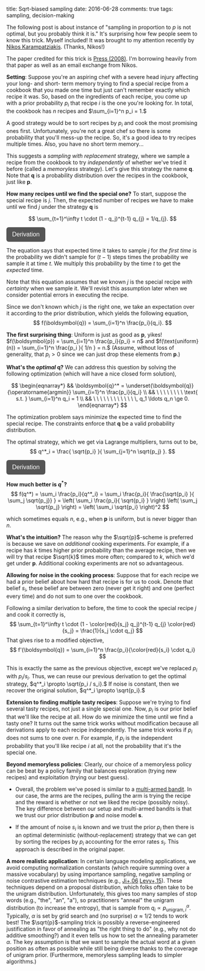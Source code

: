title: Sqrt-biased sampling
date: 2016-06-28
comments: true
tags: sampling, decision-making

The following post is about instance of "sampling in proportion to $p$ is not
optimal, but you probably think it is." It's surprising how few people seem to
know this trick. Myself included! It was brought to my attention recently by
[Nikos Karampatziakis](http://lowrank.net/nikos/). (Thanks, Nikos!)

The paper credited for this trick is
[Press (2008)](http://www.pnas.org/content/106/6/1716.full.pdf). I'm borrowing
heavily from that paper as well as an email exchange from Nikos.

**Setting**: Suppose you're an aspiring chef with a severe head injury affecting
  your long- and short- term memory trying to find a special recipe from a
  cookbook that you made one time but just can't remember exactly which recipe
  it was. So, based on the ingredients of each recipe, you come up with a prior
  probability $p_i$ that recipe $i$ is the one you're looking for. In total, the
  cookbook has $n$ recipes and $\sum_{i=1}^n p_i = 1.$

A good strategy would be to sort recipes by $p_i$ and cook the most promising
ones first. Unfortunately, you're not a great chef so there is some probability
that you'll mess-up the recipe. So, it's a good idea to try recipes multiple
times. Also, you have no short term memory...

This suggests a *sampling with replacement* strategy, where we sample a recipe
from the cookbook to try *independently* of whether we've tried it before
(called a *memoryless* strategy). Let's give this strategy the name
$\boldsymbol{q}.$ Note that $\boldsymbol{q}$ is a probability distribution over
the recipes in the cookbook, just like $\boldsymbol{p}.$

**How many recipes until we find the special one?** To start, suppose the
special recipe is $j.$ Then, the expected number of recipes we have to make
until we find $j$ under the strategy $\boldsymbol{q}$ is

$$
\sum_{t=1}^\infty t \cdot (1 - q_j)^{t-1} q_{j} = 1/q_{j}.
$$

<style>
.toggle-button {
    background-color: #555555;
    border: none;
    color: white;
    padding: 10px 15px;
    border-radius: 6px;
    text-align: center;
    text-decoration: none;
    display: inline-block;
    font-size: 16px;
    cursor: pointer;
}
.derivation {
  background-color: #f2f2f2;
  border: thin solid #ddd;
  padding: 10px;
  margin-bottom: 10px;
}
</style>

<script>
// workaround for when markdown/mathjax gets confused by the
// javascript dollar function.
function toggle(x) { $(x).toggle(); }
</script>

<button onclick="toggle('#derivation')" class="toggle-button">Derivation</button>
<div id="derivation" style="display:none;" class="derivation">
**Derivation**:

We start with
$$
\sum_{t=1}^\infty t \cdot (1 - q_j)^{t-1} q_{j},
$$

Let $a = (1-q_j)$, to clean up notation.
$$
= q_{j} \sum_{t=1}^\infty t \cdot a^{t-1}
$$

Use the identity $\nabla_a [ a^t ] = t \cdot a^{t-1}$,
$$
= q_{j} \sum_{t=1}^\infty \nabla_a[ a^{t} ].
$$

Fish the gradient out of the sum and tweak summation index,
$$
= q_{j} \nabla_a\left[ \sum_{t=1}^\infty a^{t} \right]
= q_{j} \nabla_a\left[ -1 + \sum_{t=0}^\infty a^{t}\right]
$$

Plugin in the solution to the geometric series,
$$
= q_{j} \nabla_a\left[ -1 + \frac{1}{1-a} \right].
$$

Take derivative, expand $a$ and simplify,
$$
= q_{j} \frac{1}{(1-a)^2}
= \frac{1}{q_j}
$$

</div>


The equation says that expected time it takes to sample $j$ for *the first time*
is the probability we didn't sample for $(t-1)$ steps times the probability we
sample it at time $t.$ We multiply this probability by the time $t$ to get the
*expected* time.

Note that this equation assumes that we known $j$ is the special recipe *with
certainty* when we sample it. We'll revisit this assumption later when we
consider potential errors in executing the recipe.

Since we don't known which $j$ is the right one, we take an expectation over it
according to the prior distribution, which yields the following equation,
$$
f(\boldsymbol{q}) = \sum_{i=1}^n \frac{p_i}{q_i}.
$$

**The first surprising thing**: Uniform is just as good as $\boldsymbol{p}$,
  yikes! $f(\boldsymbol{p}) = \sum_{i=1}^n \frac{p_i}{p_i} = n$ and
  $f(\text{uniform}(n)) = \sum_{i=1}^n \frac{p_i }{ 1/n } = n.$ (Assume, without
  loss of generality, that $p_i > 0$ since we can just drop these elements from
  $\boldsymbol{p}.$)


**What's the *optimal* $\boldsymbol{q}$?** We can address this question by
solving the following optimization (which will have a nice closed form
solution),

$$
\begin{eqnarray*}
&& \boldsymbol{q}^* = \underset{\boldsymbol{q}}{\operatorname{argmin}} \sum_{i=1}^n \frac{p_i}{q_i} \\
&& \ \ \ \ \ \ \ \ \text{ s.t. } \sum_{i=1}^n q_i = 1 \\
&& \ \ \ \ \ \ \ \ \ \ \ \ \, q_1 \ldots q_n \ge 0.
\end{eqnarray*}
$$

The optimization problem says minimize the expected time to find the special
recipe. The constraints enforce that $\boldsymbol{q}$ be a valid probability
distribution.

The optimal strategy, which we get via Lagrange multipliers, turns out to be,
$$
q^*_i = \frac{ \sqrt{p_i} }{ \sum_{j=1}^n \sqrt{p_j} }.
$$


<button onclick="toggle('#Lagrange')" class="toggle-button">Derivation</button>
<div id="Lagrange" style="display:none;" class="derivation">
To solve this constrained optimization problem, we form the
Lagrangian,

$$\mathcal{L}(\boldsymbol{q}, \lambda) = \sum_{i=1}^n \frac{p_i}{q_i} - \lambda\cdot \left(1 - \sum_{i=1}^n q_i\right),$$

and solve for $\boldsymbol{q}$ and multiplier $\lambda$ such that partial
derivatives are all equal to zero. This gives us the following system of
nonlinear equations,

$$
\begin{eqnarray*}
&& \lambda - \frac{p_i}{q_i^2} = 0 \ \ \ \text{for } 1 \le i \le n \\
&& \lambda \cdot \left(1 - \sum_{i=1}^n q_i \right) = 0.
\end{eqnarray*}
$$

We see that $q_i = \pm \sqrt{\frac{p_i}{\lambda}}$ works for the first set of
equations, but since we need $q_i \ge 0$, we take the positive one. Solving for
$\lambda$ and plugging it in, we get a normalized distribution,

$$
q^*_i = \frac{ \sqrt{p_i} }{ \sum_{j=1}^n \sqrt{p_j} }.
$$

</div>


**How much better is $q^*$?**
$$
f(q^*) = \sum_i \frac{p_i}{q^*_i}
= \sum_i \frac{p_i}{ \frac{\sqrt{p_i} }{ \sum_j \sqrt{p_j}} }
= \left( \sum_i \frac{p_i}{ \sqrt{p_i} } \right) \left( \sum_j \sqrt{p_j} \right)
= \left( \sum_i \sqrt{p_i} \right)^2
$$

which sometimes equals $n$, e.g., when $\boldsymbol{p}$ is uniform, but is never
bigger than $n.$

**What's the intuition?** The reason why the $\sqrt{p}$-scheme is preferred is
because we save on *additional* cooking experiments. For example, if a recipe
has $k$ times higher prior probability than the average recipe, then we will try
that recipe $\sqrt{k}$ times more often; compared to $k$, which we'd get under
$\boldsymbol{p}.$ Additional cooking experiments are not so advantageous.

**Allowing for noise in the cooking process**: Suppose that for each recipe we
  had a prior belief about how hard that recipe is for us to cook. Denote that
  belief $s_i$, these belief are between zero (never get it right) and one
  (perfect every time) and do not sum to one over the cookbook.

Following a similar derivation to before, the time to cook the special recipe
$j$ and cook it correctly is,
$$
\sum_{t=1}^\infty t \cdot (1 - \color{red}{s_j} q_j)^{t-1} q_{j} \color{red}{s_j} = \frac{1}{s_j \cdot q_j}
$$
That gives rise to a modified objective,
$$
f'(\boldsymbol{q}) = \sum_{i=1}^n \frac{p_i}{\color{red}{s_i} \cdot q_i}
$$

This is exactly the same as the previous objective, except we've replaced $p_i$
with $p_i/s_i.$ Thus, we can reuse our previous derivation to get the optimal
strategy, $q^*_i \propto \sqrt{p_i / s_i}.$ If noise is constant, then we
recover the original solution, $q^*_i \propto \sqrt{p_i}.$


**Extension to finding multiple tasty recipes**: Suppose we're trying to find
  several tasty recipes, not just a single special one. Now, $p_i$ is our prior
  belief that we'll like the recipe at all. How do we minimize the time until we
  find a tasty one? It turns out the same trick works without modification
  because all derivations apply to each recipe independently. The same trick
  works if $p_i$ does not sums to one over $n.$ For example, if $p_i$ is the
  independent probability that you'll like recipe $i$ at all, not the
  probability that it's the special one.

**Beyond memoryless policies**: Clearly, our choice of a memoryless policy can
  be beat by a policy family that balances exploration (trying new recipes) and
  exploitation (trying our best guess).

  * Overall, the problem we've posed is similar to a
    [multi-armed bandit](https://en.wikipedia.org/wiki/Multi-armed_bandit). In
    our case, the arms are the recipes, pulling the arm is trying the recipe and
    the reward is whether or not we liked the recipe (possibly noisy). The key
    difference between our setup and multi-armed bandits is that we trust our
    prior distribution $\boldsymbol{p}$ and noise model $\boldsymbol{s}.$

  * If the amount of noise $s_i$ is known and we trust the prior $p_i$ then
    there is an optimal deterministic (without-replacement) strategy that we can
    get by sorting the recipes by $p_i$ accounting for the error rates
    $s_i.$ This approach is described in the original paper.

**A more realistic application**: In certain language modeling applications, we
  avoid computing normalization constants (which require summing over a massive
  vocabulary) by using importance sampling, negative sampling or noise
  contrastive estimation techniques (e.g.,
  [Ji+,06](https://arxiv.org/pdf/1511.06909.pdf)
  [Levy+,15](http://www.aclweb.org/anthology/Q15-1016)). These techniques depend
  on a proposal distribution, which folks often take to be the unigram
  distribution. Unfortunately, this gives too many samples of stop words (e.g.,
  "the", "an", "a"), so practitioners "anneal" the unigram distribution (to
  increase the entropy), that is sample from $q_i \propto
  p_{\text{unigram},i}^\alpha.$ Typically, $\alpha$ is set by grid search and
  (no surprise) $\alpha \approx 1/2$ tends to work best! The $\sqrt{p}$-sampling
  trick is possibly a reverse-engineered justification in favor of annealing as
  "the right thing to do" (e.g., why not do additive smoothing?) and it even
  tells us how to set the annealing parameter $\alpha.$ The key assumption is
  that we want to sample the actual word at a given position as often as
  possible while still being diverse thanks to the coverage of unigram
  prior. (Furthermore, memoryless sampling leads to simpler algorithms.)

<!--
Actually, many word2vec papers use $\alpha=3/4$, which was suggested in
[Levy+,15](http://www.aclweb.org/anthology/Q15-1016), including the default
value in
[gensim](https://github.com/RaRe-Technologies/gensim/blob/develop/gensim/models/word2vec.py#L462). So,
[Ryan Cotterell](https://ryancotterell.github.io/) ran a quick experiment with
gensim, which confirmed the suspicion that $1/2$ may be better than $3/4.$

    Word similarity accuracy (avg of 10 runs)
    | alpha | accuracy |
    +==================+
    |  0.00 |    0.354 |
    |  0.25 |    0.403 |
    |  0.50 |    0.414 |
    |  0.75 |    0.395 |
    |  1.00 |    0.345 |
-->
